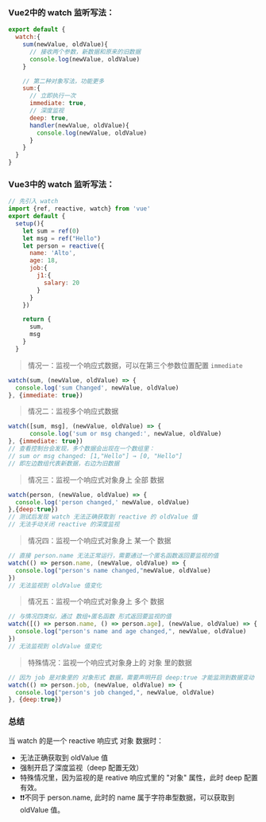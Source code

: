  ### Vue2中的 watch 监听写法：
```js
export default {
  watch:{
    sum(newValue, oldValue){
      // 接收两个参数，新数据和原来的旧数据
      console.log(newValue, oldValue)
    }

    // 第二种对象写法，功能更多
    sum:{
      // 立即执行一次
      immediate: true,
      // 深度监视
      deep: true,
      handler(newValue, oldValue){
		console.log(newValue, oldValue)
	  }
    }
  }
}
```
### Vue3中的 watch 监听写法：
```js
// 先引入 watch
import {ref, reactive, watch} from 'vue'
export default {
  setup(){
    let sum = ref(0)
    let msg = ref("Hello")
    let person = reactive({
	  name: 'Alto',
	  age: 18,
	  job:{
        j1:{
		  salary: 20
		}
      }
	})

    return {
      sum,
      msg
	}
  }
```
>情况一：监视一个响应式数据，可以在第三个参数位置配置 `immediate `
```js
watch(sum, (newValue, oldValue) => {
  console.log('sum Changed', newValue, oldValue)
}, {immediate: true})
```
>情况二：监视多个响应式数据
```js
watch([sum, msg], (newValue, oldValue) => {
      console.log('sum or msg changed:', newValue, oldValue)
}, {immediate: true})
// 查看控制台会发现，多个数据会出现在一个数组里：
// sum or msg changed: [1,"Hello"] → [0, "Hello"]
// 即左边数组代表新数据，右边为旧数据
```
>情况三：监视一个响应式对象身上 全部 数据
```js
watch(person, (newValue, oldValue) => {
  console.log('person changed,' newValue, oldValue)
},{deep:true})
// 测试后发现 watch 无法正确获取到 reactive 的 oldValue 值
// 无法手动关闭 reactive 的深度监视
```
>情况四：监视一个响应式对象身上 某一个 数据
```js
// 直接 person.name 无法正常运行，需要通过一个匿名函数返回要监视的值
watch(() => person.name, (newValue, oldValue) => {
  console.log("person's name changed,"newValue, oldValue)
})
// 无法监视到 oldValue 值变化
```
>情况五：监视一个响应式对象身上 多个 数据
```js
// 与情况四类似，通过 数组+匿名函数 形式返回要监视的值
watch([() => person.name, () => person.age], (newValue, oldValue) => {
  console.log("person's name and age changed,", newValue, oldValue)
})
// 无法监视到 oldValue 值变化
```
>特殊情况：监视一个响应式对象身上的 对象 里的数据
```js
// 因为 job 是对象里的 对象形式 数据，需要声明开启 deep:true 才能监测到数据变动
watch(() => person.job, (newValue, oldValue) => {
  console.log("person's job changed,", newValue, oldValue)
}, {deep:true})
```
### 总结
当 watch 的是一个 reactive 响应式 对象 数据时：
 - 无法正确获取到 oldValue 值
 - 强制开启了深度监视（deep 配置无效）
 - 特殊情况里，因为监视的是 reative 响应式里的 "对象" 属性，此时 deep 配置有效。
 - ❗❗不同于 person.name, 此时的 name 属于字符串型数据，可以获取到 oldValue 值。
